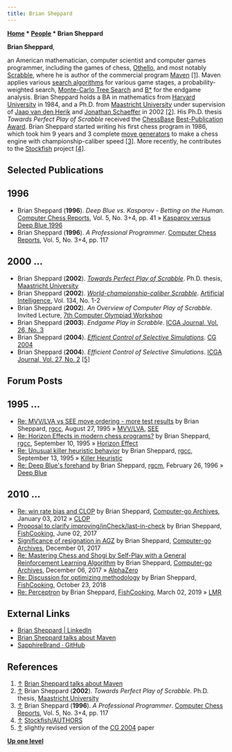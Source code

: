 ```yaml
---
title: Brian Sheppard
---
```

**[Home](Home "Home") * [People](People "People") * Brian Sheppard**

**Brian Sheppard**,

an American mathematician, computer scientist and computer games programmer,
including the games of chess, [Othello](Othello "Othello"), and most notably [Scrabble](index.php?title=Scrabble&action=edit&redlink=1 "Scrabble (page does not exist)"),
where he is author of the commercial program [Maven](https://en.wikipedia.org/wiki/Maven_%28Scrabble%29)
<a id="cite-note-1" href="#cite-ref-1">[1]</a>.
Maven applies various [search algorithms](Search "Search") for various game stages,
a probability-weighted search, [Monte-Carlo Tree Search](Monte-Carlo_Tree_Search "Monte-Carlo Tree Search") and [B\*](B* "B*") for the endgame analysis.
Brian Sheppard holds a BA in mathematics from [Harvard University](Harvard_University "Harvard University") in 1984, and a Ph.D. from [Maastricht University](Maastricht_University "Maastricht University") under supervision of [Jaap van den Herik](Jaap_van_den_Herik "Jaap van den Herik") and [Jonathan Schaeffer](Jonathan_Schaeffer "Jonathan Schaeffer") in 2002 <a id="cite-note-2" href="#cite-ref-2">[2]</a>.
His Ph.D. thesis *Towards Perfect Play of Scrabble* received the [ChessBase](ChessBase "ChessBase") [Best-Publication Award](ChessBase#BestPublicationAward "ChessBase").
Brian Sheppard started writing his first chess program in 1986, which took him 9 years and 3 complete [move generators](Move_Generation "Move Generation") to make a chess engine with championship-caliber speed <a id="cite-note-3" href="#cite-ref-3">[3]</a>.
More recently, he contributes to the [Stockfish](Stockfish "Stockfish") project <a id="cite-note-4" href="#cite-ref-4">[4]</a>.

## Selected Publications

## 1996

- Brian Sheppard (**1996**). *Deep Blue vs. Kasparov - Betting on the Human*. [Computer Chess Reports](Computer_Chess_Reports "Computer Chess Reports"), Vol. 5, No. 3+4, pp. 41 » [Kasparov versus Deep Blue 1996](Kasparov_versus_Deep_Blue_1996 "Kasparov versus Deep Blue 1996")
- Brian Sheppard (**1996**). *A Professional Programmer*. [Computer Chess Reports](Computer_Chess_Reports "Computer Chess Reports"), Vol. 5, No. 3+4, pp. 117

## 2000 ...

- Brian Sheppard (**2002**). *[Towards Perfect Play of Scrabble](https://cris.maastrichtuniversity.nl/en/publications/towards-perfect-play-of-scrabble)*. Ph.D. thesis, [Maastricht University](Maastricht_University "Maastricht University")
- Brian Sheppard (**2002**). *[World-championship-caliber Scrabble](https://www.sciencedirect.com/science/article/pii/S0004370201001667)*. [Artificial Intelligence](https://en.wikipedia.org/wiki/Artificial_Intelligence_%28journal%29), Vol. 134, No. 1-2
- Brian Sheppard (**2002**). *An Overview of Computer Play of Scrabble*. Invited Lecture, [7th Computer Olympiad Workshop](7th_Computer_Olympiad#Workshop "7th Computer Olympiad")
- Brian Sheppard (**2003**). *Endgame Play in Scrabble*. [ICGA Journal, Vol. 26, No. 3](ICGA_Journal#26_3 "ICGA Journal")
- Brian Sheppard (**2004**). *[Efficient Control of Selective Simulations](https://link.springer.com/chapter/10.1007/11674399_1)*. [CG 2004](CG_2004 "CG 2004")
- Brian Sheppard (**2004**). *Efficient Control of Selective Simulations*. [ICGA Journal, Vol. 27, No. 2](ICGA_Journal#27_2 "ICGA Journal") <a id="cite-note-5" href="#cite-ref-5">[5]</a>

## Forum Posts

## 1995 ...

- [Re: MVV/LVA vs SEE move ordering - more test results](https://groups.google.com/d/msg/rec.games.chess.computer/ZF9E-EEC5FA/M_wEpE10URkJ) by Brian Sheppard, [rgcc](Computer_Chess_Forums "Computer Chess Forums"), August 27, 1995 » [MVV/LVA](MVV-LVA "MVV-LVA"), [SEE](Static_Exchange_Evaluation "Static Exchange Evaluation")
- [Re: Horizon Effects in modern chess programs?](https://groups.google.com/d/msg/rec.games.chess.computer/0yNRLqY8frA/fkAuIzzhJ-UJ) by Brian Sheppard, [rgcc](Computer_Chess_Forums "Computer Chess Forums"), September 10, 1995 » [Horizon Effect](Horizon_Effect "Horizon Effect")
- [Re: Unusual killer heuristic behavior](https://groups.google.com/d/msg/rec.games.chess.computer/jlFU_HW-qSY/PKU4pVCCAxEJ) by Brian Sheppard, [rgcc](Computer_Chess_Forums "Computer Chess Forums"), September 13, 1995 » [Killer Heuristic](Killer_Heuristic "Killer Heuristic")
- [Re: Deep Blue's forehand](https://groups.google.com/d/msg/rec.games.chess.misc/31wHdojBM2g/KqmzrzOEEBkJ) by Brian Sheppard, [rgcm](Computer_Chess_Forums "Computer Chess Forums"), February 26, 1996 » [Deep Blue](Deep_Blue "Deep Blue")

## 2010 ...

- [Re: win rate bias and CLOP](http://computer-go.org/pipermail/computer-go/2012-January/004429.html) by Brian Sheppard, [Computer-go Archives](http://computer-go.org/pipermail/computer-go/), January 03, 2012 » [CLOP](CLOP "CLOP")
- [Proposal to clarify improving/inCheck/last-in-check](https://groups.google.com/d/msg/fishcooking/ybc88CHDx-U/vkNg7j16AQAJ) by Brian Sheppard, [FishCooking](Computer_Chess_Forums "Computer Chess Forums"), June 02, 2017
- [Significance of resignation in AGZ](http://www.computer-go.org/pipermail/computer-go/2017-December/010541.html) by Brian Sheppard, [Computer-go Archives](http://computer-go.org/pipermail/computer-go/), December 01, 2017
- [Re: Mastering Chess and Shogi by Self-Play with a General Reinforcement Learning Algorithm](http://www.computer-go.org/pipermail/computer-go/2017-December/010583.html) by Brian Sheppard, [Computer-go Archives](http://computer-go.org/pipermail/computer-go/), December 06, 2017 » [AlphaZero](AlphaZero "AlphaZero")
- [Re: Discussion for optimizing methodology](https://groups.google.com/d/msg/fishcooking/oaJQEM4wck0/sRx5TmwTCQAJ) by Brian Sheppard, [FishCooking](Computer_Chess_Forums "Computer Chess Forums"), October 23, 2018
- [Re: Perceptron](https://groups.google.com/d/msg/fishcooking/KfF4xn2V5gY/po_a3EkLBAAJ) by Brian Sheppard, [FishCooking](Computer_Chess_Forums "Computer Chess Forums"), March 02, 2019 » [LMR](Late_Move_Reductions "Late Move Reductions")

## External Links

- [Brian Sheppard | LinkedIn](https://www.linkedin.com/in/briansheppard/)
- [Brian Sheppard talks about Maven](http://www.funkitron.com/HowToPlay/Pages/AboutMaven.htm)
- [SapphireBrand · GitHub](https://github.com/SapphireBrand)

## References

1. <a id="cite-ref-1" href="#cite-note-1">↑</a> [Brian Sheppard talks about Maven](http://www.funkitron.com/HowToPlay/Pages/AboutMaven.htm)
1. <a id="cite-ref-2" href="#cite-note-2">↑</a> Brian Sheppard (**2002**). *Towards Perfect Play of Scrabble*. Ph.D. thesis, [Maastricht University](Maastricht_University "Maastricht University")
1. <a id="cite-ref-3" href="#cite-note-3">↑</a> Brian Sheppard (**1996**). *A Professional Programmer*. [Computer Chess Reports](Computer_Chess_Reports "Computer Chess Reports"), Vol. 5, No. 3+4, pp. 117
1. <a id="cite-ref-4" href="#cite-note-4">↑</a> [Stockfish/AUTHORS](https://github.com/official-stockfish/Stockfish/blob/master/AUTHORS)
1. <a id="cite-ref-5" href="#cite-note-5">↑</a> slightly revised version of the [CG 2004](CG_2004 "CG 2004") paper

**[Up one level](People "People")**


